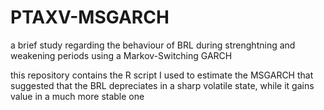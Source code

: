 # PTAXV-MSGARCH
a brief study regarding the behaviour of BRL during strenghtning and weakening periods using a Markov-Switching GARCH

this repository contains the R script I used to estimate the MSGARCH that suggested that the BRL depreciates 
in a sharp volatile state, while it gains value in a much more stable one


